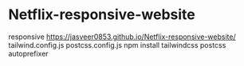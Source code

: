 # Netflix-responsive-website
responsive
 https://jasveer0853.github.io/Netflix-responsive-website/
 tailwind.config.js
 postcss.config.js
 npm install tailwindcss postcss autoprefixer

